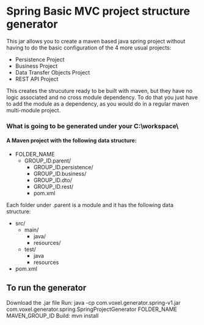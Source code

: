 # Spring Basic MVC project structure generator

This jar allows you to create a maven based java spring project without having to do the basic configuration of the 4 more usual projects:
- Persistence Project
- Business Project
- Data Transfer Objects Project
- REST API Project

This creates the strucuture ready to be built with maven, but they have no logic associated and no cross module dependency.
To do that you just have to add the module as a dependency, as you would do in a regular maven multi-module project.

### What is going to be generated under your C:\workspace\
#### A Maven project with the following data structure:
- FOLDER_NAME
  - GROUP_ID.parent/
    - GROUP_ID.persistence/
    - GROUP_ID.business/
    - GROUP_ID.dto/
    - GROUP_ID.rest/
    - pom.xml
  
Each folder under <groupId>.parent is a module and it has the following data structure:
  - src/
    - main/
      - java/
      - resources/
    - test/
      - java
      - resources
  - pom.xml

## To run the generator
Download the .jar file
Run: java -cp com.voxel.generator.spring-v1.jar com.voxel.generator.spring.SpringProjectGenerator FOLDER_NAME MAVEN_GROUP_ID
Build: mvn install

